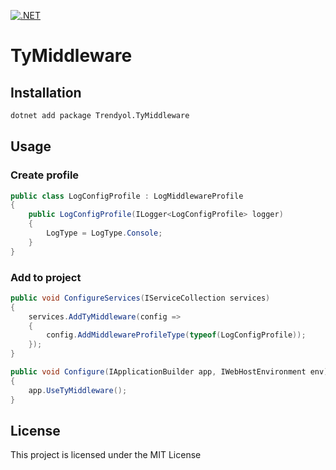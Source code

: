 [![.NET](https://github.com/cnrdmrci/TrendyolMiddleware/actions/workflows/deploy.yml/badge.svg?branch=master)](https://github.com/cnrdmrci/TrendyolMiddleware/actions/workflows/deploy.yml)

# TyMiddleware


## Installation

```bash
dotnet add package Trendyol.TyMiddleware
```

## Usage


### Create profile
```cs
public class LogConfigProfile : LogMiddlewareProfile
{
    public LogConfigProfile(ILogger<LogConfigProfile> logger)
    {
        LogType = LogType.Console;
    }
}
```

### Add to project
```cs
public void ConfigureServices(IServiceCollection services)
{
    services.AddTyMiddleware(config =>
    {
        config.AddMiddlewareProfileType(typeof(LogConfigProfile));
    });
}

public void Configure(IApplicationBuilder app, IWebHostEnvironment env)
{
    app.UseTyMiddleware();
}
```


## License

This project is licensed under the MIT License
